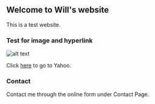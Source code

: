 ## Welcome to Will's website

This is a test website.

### Test for image and hyperlink

![alt text](https://user-images.githubusercontent.com/4652141/84222565-7f2e8800-ab0a-11ea-8de0-5325af70d2c6.png "Test image")

Click [here](https://www.yahoo.com) to go to Yahoo.

### Contact

Contact me through the online form under Contact Page.
